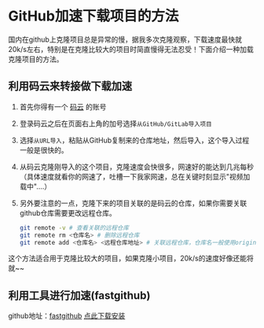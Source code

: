 <!--
 * @Author: quinhua 2867463524@qq.com
 * @LastEditTime: 2022-09-06 10:11:09
 * @Description: 
 *   Blog:  http://qianhuine.top:8090/
 *   Github:  https://github.com/quinhua
 *   不忘初心，方得始终。
 * Copyright (c) 2022 by quinhua 2867463524@qq.com, All Rights Reserved. 
-->
# GitHub加速下载项目的方法

国内在github上克隆项目总是异常的慢，据我多次克隆观察，下载速度最快就20k/s左右，特别是在克隆比较大的项目时简直慢得无法忍受！下面介绍一种加载克隆项目的方法。
## 利用码云来转接做下载加速

1. 首先你得有一个 [码云](https://gitee.com/) 的账号

2. 登录码云之后在页面右上角的加号选择`从GitHub/GitLab导入项目`

3. 选择`从URL导入`，粘贴从GitHub复制来的仓库地址，然后导入，这个导入过程一般是很快的。
4. 从码云克隆刚导入的这个项目，克隆速度会快很多，网速好的能达到几兆每秒（具体速度就看你的网速了，吐槽一下我家网速，总在关键时刻显示"视频加载中"....）

5. 另外要注意的一点，克隆下来的项目关联的是码云的仓库，如果你需要关联github仓库需要更改远程仓库。

   ```bash
   git remote -v # 查看关联的远程仓库
   git remote rm <仓库名> # 删除远程仓库
   git remote add <仓库名> <远程仓库地址> # 关联远程仓库，仓库名一般使用origin
   ```
这个方法适合用于克隆比较大的项目，如果克隆小项目，20k/s的速度好像还能将就~~
## 利用工具进行加速(fastgithub)
github地址：[fastgithub](https://github.com/dotnetcore/FastGithub)
[点此下载安装](https://objects.githubusercontent.com/github-production-release-asset-2e65be/375939072/637edf98-6d5a-4df4-922b-359f9f5f72f1?X-Amz-Algorithm=AWS4-HMAC-SHA256&X-Amz-Credential=AKIAIWNJYAX4CSVEH53A%2F20220906%2Fus-east-1%2Fs3%2Faws4_request&X-Amz-Date=20220906T021010Z&X-Amz-Expires=300&X-Amz-Signature=4176ad72bdacaf24c8e73765190d2d06c42419ef0300f72607245c151a7dd3a4&X-Amz-SignedHeaders=host&actor_id=49524392&key_id=0&repo_id=375939072&response-content-disposition=attachment%3B%20filename%3Dfastgithub_win-x64.zip&response-content-type=application%2Foctet-stream)


